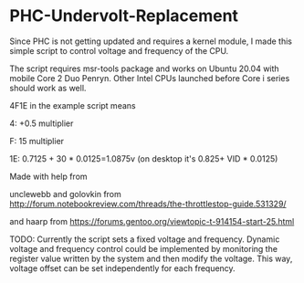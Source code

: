 # PHC-Undervolt-Replacement

Since PHC is not getting updated and requires a kernel module, I made this simple script to control voltage and frequency of the CPU.

The script requires msr-tools package and works on Ubuntu 20.04 with mobile Core 2 Duo Penryn. Other Intel CPUs launched before Core i series should work as well.

4F1E in the example script means

4: +0.5 multiplier

F: 15 multiplier

1E: 0.7125 + 30 * 0.0125=1.0875v (on desktop it's 0.825+ VID * 0.0125)

Made with help from

unclewebb and golovkin from http://forum.notebookreview.com/threads/the-throttlestop-guide.531329/

and haarp from https://forums.gentoo.org/viewtopic-t-914154-start-25.html

TODO:
Currently the script sets a fixed voltage and frequency. Dynamic voltage and frequency control could be implemented by monitoring the register value written by the system and then modify the voltage. This way, voltage offset can be set independently for each frequency.
